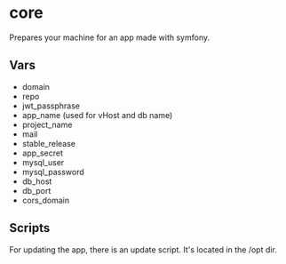 # core

Prepares your machine for an app made with symfony.

## Vars

- domain
- repo
- jwt_passphrase
- app_name (used for vHost and db name)
- project_name
- mail
- stable_release
- app_secret
- mysql_user
- mysql_password
- db_host
- db_port
- cors_domain

## Scripts

For updating the app, there is an update script. It's located in the /opt dir.
